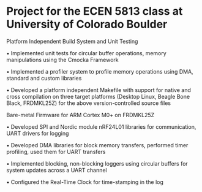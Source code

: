 # Project for the ECEN 5813 class at University of Colorado Boulder
Platform Independent Build System and Unit Testing

•	Implemented unit tests for circular buffer operations, memory manipulations using the Cmocka Framework 

•	Implemented a profiler system to profile memory operations using DMA, standard and custom libraries

•	Developed a platform independent Makefile with support for native and cross compilation on three target platforms (Desktop Linux, Beagle Bone Black, FRDMKL25Z) for the above version-controlled source files 


Bare-metal Firmware for ARM Cortex M0+ on FRDMKL25Z

•	Developed SPI and Nordic module nRF24L01 libraries for communication, UART drivers for logging 

•	Developed DMA libraries for block memory transfers, performed timer profiling, used them for UART transfers

•	Implemented blocking, non-blocking loggers using circular buffers for system updates across a UART channel

•	Configured the Real-Time Clock for time-stamping in the log

